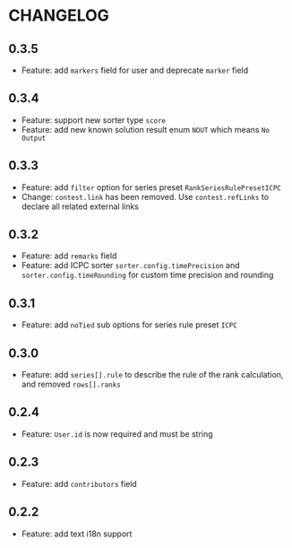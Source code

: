 # CHANGELOG

## 0.3.5

- Feature: add `markers` field for user and deprecate `marker` field

## 0.3.4

- Feature: support new sorter type `score`
- Feature: add new known solution result enum `NOUT` which means `No Output`

## 0.3.3

- Feature: add `filter` option for series preset `RankSeriesRulePresetICPC`
- Change: `contest.link` has been removed. Use `contest.refLinks` to declare all related external links

## 0.3.2

- Feature: add `remarks` field
- Feature: add ICPC sorter `sorter.config.timePrecision` and `sorter.config.timeRounding` for custom time precision and rounding

## 0.3.1

- Feature: add `noTied` sub options for series rule preset `ICPC`

## 0.3.0

- Feature: add `series[].rule` to describe the rule of the rank calculation, and removed `rows[].ranks`

## 0.2.4

- Feature: `User.id` is now required and must be string

## 0.2.3

- Feature: add `contributors` field

## 0.2.2

- Feature: add text i18n support
